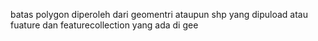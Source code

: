 batas polygon diperoleh dari geomentri ataupun shp yang dipuload atau fuature dan featurecollection yang ada di gee